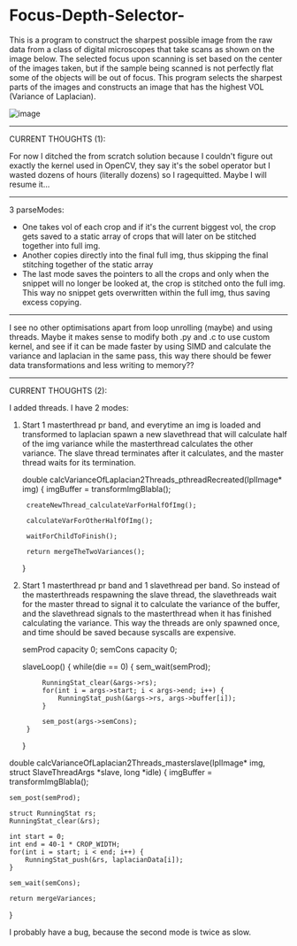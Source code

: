 # Focus-Depth-Selector-

This is a program to construct the sharpest possible image from the raw data from a class of digital microscopes that take scans as shown on the image below. The selected focus upon scanning is set based on the center of the images taken, but if the sample being scanned is not perfectly flat some of the objects will be out of focus. This program selects the sharpest parts of the images and constructs an image that has the highest VOL (Variance of Laplacian).

![image](https://github.com/ConanBacterium/Focus-Depth-Selector-/assets/1878037/755f846a-801d-4ac4-81af-404554a4e259)

--------------------
CURRENT THOUGHTS (1): 

For now I ditched the from scratch solution because I couldn't figure out exactly the kernel used in OpenCV, they say it's the sobel operator but I wasted dozens of hours (literally dozens) so I ragequitted. Maybe I will resume it... 

---
3 parseModes:

* One takes vol of each crop and if it's the current biggest vol, the crop gets saved to a static array of crops that will later on be stitched together into full img. 
* Another copies directly into the final full img, thus skipping the final stitching together of the static array
* The last mode saves the pointers to all the crops and only when the snippet will no longer be looked at, the crop is stitched onto the full img. This way no snippet gets overwritten within the full img, thus saving excess copying. 

---
I see no other optimisations apart from loop unrolling (maybe) and using threads. Maybe it makes sense to modify both .py and .c to use custom kernel, and see if it can be made faster by using SIMD and calculate the variance and laplacian in the same pass, this way there should be fewer data transformations and less writing to memory?? 

----------------
CURRENT THOUGHTS (2): 

I added threads. I have 2 modes: 

1) Start 1 masterthread pr band, and everytime an img is loaded and transformed to laplacian spawn a new slavethread that will calculate half of the img variance while the masterthread calculates the other variance. The slave thread terminates after it calculates, and the master thread waits for its termination. 

    double calcVarianceOfLaplacian2Threads_pthreadRecreated(IplImage* img) {
        imgBuffer = transformImgBlabla();

        createNewThread_calculateVarForHalfOfImg();

        calculateVarForOtherHalfOfImg();

        waitForChildToFinish();

        return mergeTheTwoVariances();
    }

2) Start 1 masterthread pr band and 1 slavethread per band. So instead of the masterthreads respawning the slave thread, the slavethreads wait for the master thread to signal it to calculate the variance of the buffer, and the slavethread signals to the masterthread when it has finished calculating the variance. This way the threads are only spawned once, and time should be saved because syscalls are expensive. 

    semProd capacity 0;
    semCons capacity 0; 

    slaveLoop() {
        while(die == 0) {
            sem_wait(semProd);

            RunningStat_clear(&args->rs);
            for(int i = args->start; i < args->end; i++) {
                RunningStat_push(&args->rs, args->buffer[i]);
            }

            sem_post(args->semCons); 
        }
    }

double calcVarianceOfLaplacian2Threads_masterslave(IplImage* img, struct SlaveThreadArgs *slave, long *idle) 
{
    imgBuffer = transformImgBlabla();
    
    sem_post(semProd); 

    struct RunningStat rs; 
    RunningStat_clear(&rs);

    int start = 0;
    int end = 40-1 * CROP_WIDTH;
    for(int i = start; i < end; i++) {
        RunningStat_push(&rs, laplacianData[i]);
    }

    sem_wait(semCons); 
    
    return mergeVariances;
}

I probably have a bug, because the second mode is twice as slow. 

 